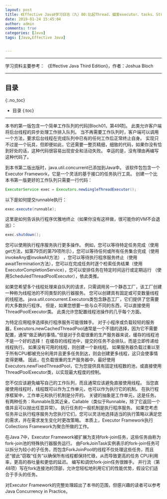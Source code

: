 ```yaml
---
layout: post
title: 《Effective Java》学习日志（九）80:比起Thread，偏爱executor、tasks、Streams
date: 2019-01-24 15:45:04
author: admin
comments: true
categories: [Java]
tags: [Java,Effective Java]


---
```




<!-- more -->

------

学习资料主要参考： 《Effective Java Third Edition》，作者：Joshua Bloch

------

## 目录
{:.no_toc}

* 目录
{:toc}

------

本书的第一版包含一个简单工作队列的代码[Bloch01，第49项]。 此类允许客户端将后台线程的异步处理工作排入队列。 当不再需要工作队列时，客户端可以调用一个方法，要求后台线程在完成队列中已有的任何工作后正常终止自身。 实现只不过是一个玩具，但即便如此，它还需要一整页精细，细致的代码，如果你没有恰到好处的话，这种代码很容易出现安全和活动失败。 幸运的是，没有理由再编写这种代码了。

到本书第二版出版时，java.util.concurrent已添加到Java中。 该软件包包含一个Executor Framework，它是一个灵活的基于接口的任务执行工具。 创建一个比本书第一版更好的工作队列只需要一行代码：

```java
ExecutorService exec = Executors.newSingleThreadExecutor();
```

以下是如何提交runnable执行：

```java
exec.execute(runnable);
```

这里是如何告诉执行程序优雅地终止（如果你没有这样做，很可能你的VM不会退出）：

```java
exec.shutdown();
```

您可以使用执行程序服务执行更多操作。 例如，您可以等待特定任务完成（使用get方法，如第79页的第79项所示），您可以等待任何或所有任务集合完成（使用invokeAny或invokeAll方法） ，您可以等待执行程序服务终止（使用awaitTermination方法），您可以在完成任务时逐个检索任务结果（使用ExecutorCompletionService），您可以安排任务在特定时间运行或定期运行 （使用ScheduledThreadPoolExecutor），依此类推。

如果您希望多个线程处理来自队列的请求，只需调用另一个静态工厂，该工厂创建一种称为线程池的不同类型的执行器服务。 您可以创建具有固定或可变数量线程的线程池。 java.util.concurrent.Executors类包含静态工厂，它们提供了您需要的大多数执行程序。 但是，如果您想要一些与众不同的东西，可以直接使用ThreadPoolExecutor类。 此类允许您配置线程池操作的几乎每个方面。

为特定应用程序选择执行程序服务可能很棘手。 对于小程序或负载较轻的服务器，Executors.newCachedThreadPool通常是一个不错的选择，因为它不需要配置，通常“做正确的事情。”但是对于负载很重的生产服务器来说，缓存的线程池不是一个好的选择！ 在缓存的线程池中，提交的任务不会排队，而是立即传递给线程执行。 如果没有可用的线程，则创建一个新线程。 如果服务器负载过重以至于所有CPU都被充分利用并且更多任务到达，则会创建更多线程，这只会使事情变得更糟。 因此，在负载很重的生产服务器中，最好使用Executors.newFixedThreadPool，它为您提供具有固定线程数的池，或直接使用ThreadPoolExecutor类，以实现最大程度的控制。

您不仅应该避免编写自己的工作队列，而且通常应该避免直接使用线程。 当您直接使用线程时，线程既可以作为工作单元，也可以作为执行它的机制。 在执行程序框架中，工作单元和执行机制是分开的。 关键的抽象是工作单元，这是任务。 有两种任务：Runnable及其近亲，Callable（类似于Runnable，除了它返回一个值并且可以抛出任意异常）。 执行任务的一般机制是执行程序服务。 如果您考虑任务并让执行程序服务为您执行它们，您可以灵活地选择适当的执行策略以满足您的需求，并在需求发生变化时更改策略。 本质上，Executor Framework执行Collections Framework为聚合所做的工作。

在Java 7中，Executor Framework被扩展为支持fork-join任务，这些任务由称为fork-join池的特殊执行器服务运行。 由ForkJoinTask实例表示的fork-join任务可以拆分为较小的子任务，而包含ForkJoinPool的线程不仅处理这些任务，而且还“彼此”窃取“任务”以确保所有线程都保持忙碌，从而导致更高的任务 CPU利用率，更高的吞吐量和更低的延迟。 编写和调优fork-join任务很棘手。 并行流（第48项）写在fork连接池的顶部，允许您轻松地利用它们的性能优势，假设它们适合于手头的任务。

对Executor Framework的完整处理超出了本书的范围，但感兴趣的读者可以参考Java Concurrency in Practice。

